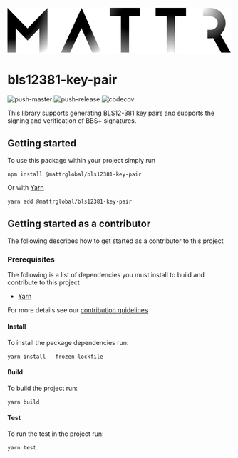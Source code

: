 ![Mattr logo](./docs/assets/mattr-black.svg)

# bls12381-key-pair

![push-master](https://github.com/mattrglobal/bls12381-key-pair/workflows/push-master/badge.svg)
![push-release](https://github.com/mattrglobal/bls12381-key-pair/workflows/push-release/badge.svg)
![codecov](https://codecov.io/gh/mattrglobal/bls12381-key-pair/branch/master/graph/badge.svg)

This library supports generating [BLS12-381](https://tools.ietf.org/html/draft-irtf-cfrg-pairing-friendly-curves-02#section-2.4) key pairs and supports the
signing and verification of BBS+ signatures.

## Getting started

To use this package within your project simply run

```
npm install @mattrglobal/bls12381-key-pair
```

Or with [Yarn](https://yarnpkg.com/)

```
yarn add @mattrglobal/bls12381-key-pair
```

## Getting started as a contributor

The following describes how to get started as a contributor to this project

### Prerequisites

The following is a list of dependencies you must install to build and contribute to this project

- [Yarn](https://yarnpkg.com/)

For more details see our [contribution guidelines](./docs/CONTRIBUTING.md)

#### Install

To install the package dependencies run:

```
yarn install --frozen-lockfile
```

#### Build

To build the project run:

```
yarn build
```

#### Test

To run the test in the project run:

```
yarn test
```
